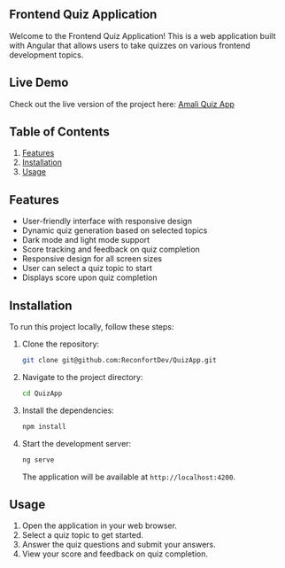 ## Frontend Quiz Application

Welcome to the Frontend Quiz Application! This is a web application built with Angular that allows users to take quizzes on various frontend development topics.

## Live Demo

Check out the live version of the project here: [Amali Quiz App](https://amaliquiz.netlify.app/)

## Table of Contents

1. [Features](#features)
2. [Installation](#installation)
3. [Usage](#usage)

## Features

- User-friendly interface with responsive design
- Dynamic quiz generation based on selected topics
- Dark mode and light mode support
- Score tracking and feedback on quiz completion
- Responsive design for all screen sizes
- User can select a quiz topic to start
- Displays score upon quiz completion

## Installation

To run this project locally, follow these steps:

1. Clone the repository:

   ```bash
   git clone git@github.com:ReconfortDev/QuizApp.git
   ```

2. Navigate to the project directory:

   ```bash
   cd QuizApp
   ```

3. Install the dependencies:

   ```bash
   npm install
   ```

4. Start the development server:

   ```bash
   ng serve
   ```

   The application will be available at `http://localhost:4200`.

## Usage

1. Open the application in your web browser.
2. Select a quiz topic to get started.
3. Answer the quiz questions and submit your answers.
4. View your score and feedback on quiz completion.
